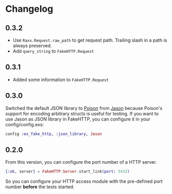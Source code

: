 # Changelog

## 0.3.2

- Use `Raxx.Request.raw_path` to get request path. Trailing slash in a path is always preserved.
- Add `query_string` to `FakeHTTP.Request`

## 0.3.1

- Added some information to `FakeHTTP.Request`

## 0.3.0

Switched the default JSON library to [Poison](https://github.com/devinus/poison) from [Jason](https://github.com/michalmuskala/jason) because Poison's support for encoding arbitrary structs is useful for testing. If you want to use Jason as JSON library in FakeHTTP, you can configure it in your config/config.exs:

```elixir
config :ex_fake_http, :json_library, Jason
```

## 0.2.0

From this version, you can configure the port number of a HTTP server.

```elixir
{:ok, server} = FakeHTTP.Server.start_link(port: 5432)
```

So you can configure your HTTP access module with the pre-defined port number **before** the tests started.
